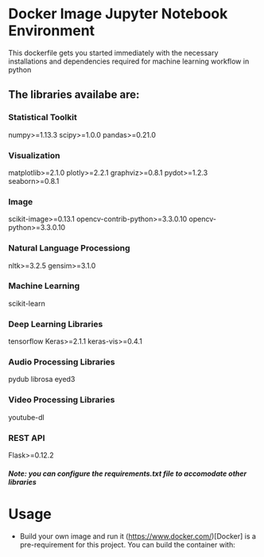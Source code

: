 # Docker Image Jupyter Notebook Environment
This dockerfile gets you started immediately with the necessary installations and dependencies required for machine learning workflow in python

## The libraries availabe are:
### Statistical Toolkit
numpy>=1.13.3
scipy>=1.0.0
pandas>=0.21.0
### Visualization
matplotlib>=2.1.0
plotly>=2.2.1
graphviz>=0.8.1
pydot>=1.2.3
seaborn>=0.8.1
### Image
scikit-image>=0.13.1
opencv-contrib-python>=3.3.0.10
opencv-python>=3.3.0.10
### Natural Language Processiong
nltk>=3.2.5
gensim>=3.1.0
### Machine Learning
scikit-learn
### Deep Learning Libraries
tensorflow
Keras>=2.1.1
keras-vis>=0.4.1
### Audio Processing Libraries
pydub
librosa
eyed3
### Video Processing Libraries
youtube-dl
### REST API
Flask>=0.12.2
##### Note: you can configure the requirements.txt file to accomodate other libraries

# Usage
* Build your own image and run it
(https://www.docker.com/)[Docker] is a pre-requirement for this project. You can build the container with:
 
